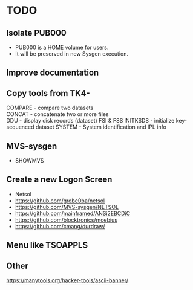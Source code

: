 # TODO

## Isolate PUB000
- PUB000 is a HOME volume for users.
- It will be preserved in new Sysgen execution.

## Improve documentation

## Copy tools from TK4-

COMPARE    - compare two datasets           
CONCAT     - concatenate two or more files  
DDU        - display disk records (dataset) 
FSI & FSS
INITKSDS   - initialize key-sequenced dataset
SYSTEM     - System identification and IPL info

## MVS-sysgen
- SHOWMVS

## Create a new Logon Screen
- Netsol
- https://github.com/grobe0ba/netsol
- https://github.com/MVS-sysgen/NETSOL
- https://github.com/mainframed/ANSi2EBCDiC
- https://github.com/blocktronics/moebius
- https://github.com/cmang/durdraw/

## Menu like TSOAPPLS

## Other
https://manytools.org/hacker-tools/ascii-banner/